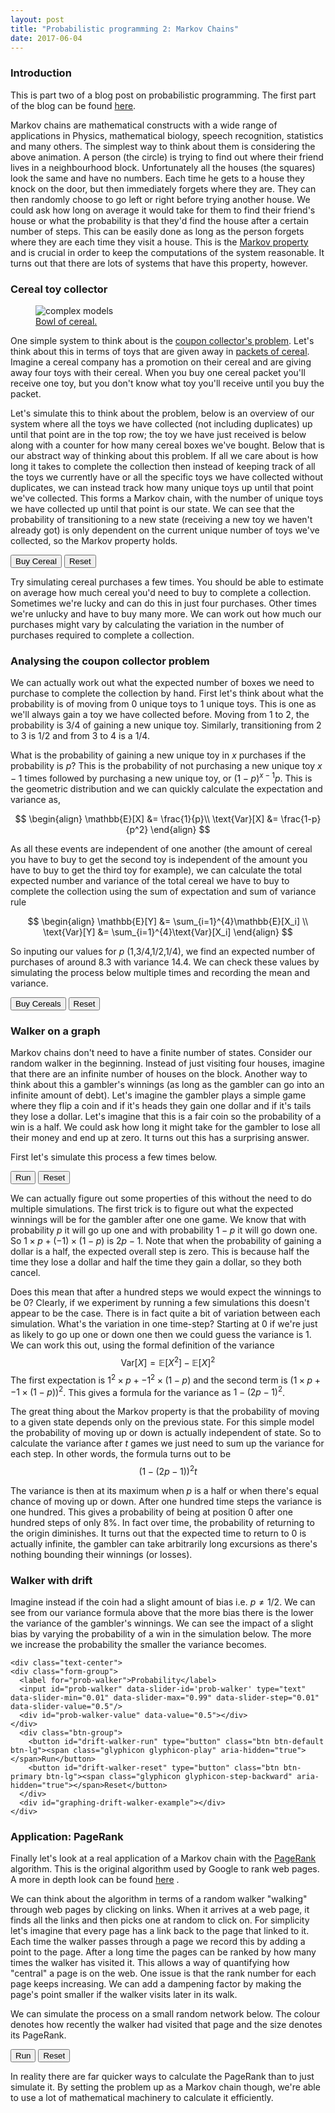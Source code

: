 ```yaml
---
layout: post
title: "Probabilistic programming 2: Markov Chains"
date: 2017-06-04
---
```


### Introduction


<div class="row">
  <div class="col-md-8 col-md-offset-2 col-xs-10 col-xs-offset-1">
    <div class="text-center">
      <div id="simple-walker-example"></div>
    </div>
  </div>
</div>

This is part two of a blog post on probabilistic programming. The first part of
the blog can be found [here]({{site.url}}/blog/2017/04/20/mcmc).

Markov chains are mathematical constructs with a wide range of applications in
Physics, mathematical biology, speech recognition, statistics and many others.
The simplest way to think about them is considering the above animation. A person (the circle)
is trying to find out where their friend lives in a neighbourhood block. Unfortunately
all the houses (the squares) look the same and have no numbers. Each time he gets to
a house they knock on the door, but then immediately forgets where they are. They can
then randomly choose to go left or right before trying another house. We could ask how long on
average it would take for them to find their friend's house or what the probability is that they'd
find the house after a certain number of steps. This can be easily done as long as the person
forgets where they are each time they visit a house. This is the [Markov property](https://en.wikipedia.org/wiki/Markov_property) and is crucial in
order to keep the computations of the system reasonable. It turns out that there are lots of systems that
have this property, however.

### Cereal toy collector
<figure class="figure">
    <img class="center-block img-responsive" src ="{{site.url}}/img/mcmc2/cereal.jpg" alt="complex models" />
    <figcaption class="figure-caption text-center">
    <a href="https://www.flickr.com/photos/j0annie/15535885191/in/photolist-pERtpv-31eME-gx746-zajaP-q2x7DD-gUMcE-a4icZ-onbTxb-7Nnc-byFmWe-zH1rW-p9HQ93-p9uhrv-ph39UU-qe2np6-rud3Q1-pWtnjw-qzUq8F-pCUMxd-qzQwim-pD99sc-qiuj3v-qikHhW-pCUNTj-qiumHv-qisGzk-qxCd1u-qikEVG-qimsrJ-jJYgZ-8ML189-4CvrPN-6vXBPn-9ga8DM-p7HFiy-5cWLPV-oYm1Rt-p7HN8W-qzQxG3-qimpAd-qzQvwG-pD99Zz-nDJxTK-pD98AH-qxCfCU-qzUo7r-qxCg8w-qzJCBK-dgot1w-p9KDMk">Bowl of cereal.</a>
    </figcaption>
</figure>

One simple system to think about is the [coupon collector's problem](https://en.wikipedia.org/wiki/Coupon_collector%27s_problem). Let's think
about this in terms of toys that are given away in [packets of cereal](https://en.wikipedia.org/wiki/Cereal_box_prize).
Imagine a cereal company has a promotion on their cereal and are giving away four
toys with their cereal. When you buy one cereal packet you'll receive one toy, but you don't
know what toy you'll receive until you buy the packet.

Let's simulate this to think about the problem, below is an overview of our system
where all the toys we have collected (not including duplicates) up until that point are in the top row; the toy we
have just received is below along with a counter for how many cereal boxes we've bought. Below that is our abstract way
of thinking about this problem. If all we care about is how long it takes to complete the collection then instead of keeping
track of all the toys we currently have or all the specific toys we have collected without duplicates, we can instead track
how many unique toys up until that point we've collected. This forms a Markov chain, with the number of unique toys we have collected up until that point is our state. We can see that the probability of transitioning to a new state (receiving a new toy we haven't already got) is only dependent on the current unique number of toys we've collected, so the Markov property holds.

<div class="row">
   <div class="col-md-8 col-md-offset-2 col-xs-10 col-xs-offset-1">
   <div class="text-center">
     <div class="btn-group">
       <button id="buy-cereal" type="button" class="btn btn-default btn-lg"><span class="glyphicon glyphicon-shopping-cart" aria-hidden="true"></span>Buy Cereal</button>
       <button id="reset-cereal" type="button" class="btn btn-primary btn-lg"><span class="glyphicon glyphicon-step-backward" aria-hidden="true"></span>Reset</button>
     </div>
    <div id="cereal-toy-example"></div>
   </div>
</div>
</div>

Try simulating cereal purchases a few times. You should be able to estimate on average how much cereal you'd need to buy to
complete a collection. Sometimes we're lucky and can do this in just four purchases. Other times we're unlucky and have to buy many more. We can work out how much our purchases might vary by calculating the variation in the number of purchases required to complete a collection.


### Analysing the coupon collector problem

We can actually work out what the expected number of boxes we need to purchase to
complete the collection by hand. First let's think about what the probability
is of moving from 0 unique toys to 1 unique toys. This is one as we'll always
gain a toy we have collected before. Moving from 1 to 2, the probability is $3/4$
of gaining a new unique toy. Similarly, transitioning from 2 to 3 is $1/2$ and from
3 to 4 is a $1/4$.

What is the probability of gaining a new unique toy in $x$ purchases if the
probability is $p$?
This is the probability of not purchasing a new unique toy $x-1$ times followed
by purchasing a new unique toy, or $(1-p)^{x-1}p$. This is the geometric distribution
and we can quickly calculate the expectation and variance as,

$$
    \begin{align}
        \mathbb{E}[X] &= \frac{1}{p}\\
        \text{Var}[X] &= \frac{1-p}{p^2}
    \end{align}
$$

As all these events are independent of one another (the amount of cereal you
have to buy to get the second toy is independent of the amount you have to
buy to get the third toy for example), we can calculate the total expected
number and variance of the total cereal we have to buy to complete the collection
using the sum of expectation and sum of variance rule

$$
\begin{align}
   \mathbb{E}[Y] &= \sum_{i=1}^{4}\mathbb{E}[X_i] \\
   \text{Var}[Y] &= \sum_{i=1}^{4}\text{Var}[X_i]
   \end{align}
$$

So inputing our values for $p$ ($1$,$3/4$,$1/2$,$1/4$), we find an expected number
of purchases of around $8.3$ with variance $14.4$. We can check these values by
simulating the process below multiple times and recording the mean and variance.


<div class="row">
   <div class="col-md-8 col-md-offset-2 col-xs-10 col-xs-offset-1">
    <div class="text-center">
      <div class="btn-group">
        <button id="buy-cereals" type="button" class="btn btn-default btn-lg"><span class="glyphicon glyphicon-shopping-cart" aria-hidden="true"></span>Buy Cereals</button>
        <button id="reset-cereals" type="button" class="btn btn-primary btn-lg"><span class="glyphicon glyphicon-step-backward" aria-hidden="true"></span>Reset</button>
      </div>
      <div id="cereal-multiple"></div>
    </div>
   </div>
</div>

### Walker on a graph

Markov chains don't need to have a finite number of states. Consider our random
walker in the beginning. Instead of just visiting four houses, imagine that there
are an infinite number of houses on the block. Another way to think about this a
gambler's winnings (as long as the gambler can go into an infinite amount of debt).
Let's imagine the gambler plays a simple game where they flip a coin and if it's heads
they gain one dollar and if it's tails they lose a dollar. Let's imagine that this is a fair
coin so the probability of a win is a half. We could ask how long it might take for the gambler
to lose all their money and end up at zero. It turns out this has a surprising answer.

First let's simulate this process a few times below.

<div class="row">
  <div class="col-md-10 col-md-offset-1 col-xs-10 col-xs-offset-1">
    <div class="text-center">
      <div class="btn-group">
        <button id="walker-run" type="button" class="btn btn-default btn-lg"><span class="glyphicon glyphicon-play" aria-hidden="true"></span>Run</button>
        <button id="walker-reset" type="button" class="btn btn-primary btn-lg"><span class="glyphicon glyphicon-step-backward" aria-hidden="true"></span>Reset</button>
      </div>
      <div id="graphing-walker-example"></div>
    </div>
  </div>
</div>

We can actually figure out some properties of this without the need to do
multiple simulations. The first trick is to figure out what the expected winnings
 will be for the gambler after one one game. We know that with probability $p$ it will go
up one and with probability $1-p$ it will go down one. So
$1\times p + (-1)\times(1-p)$ is $2p -1$. Note that when the probability of gaining a dollar
 is a half, the expected overall step is zero. This is because half the time
they lose a dollar and half the time they gain a dollar, so they both cancel.

Does this mean that after a hundred steps we would expect the winnings to be 0?
 Clearly, if we experiment by running a few simulations this doesn't appear to
 be the case. There is in fact quite a bit of variation between each simulation.
 What's the variation in one time-step? Starting at 0 if we're just as likely to
 go up one or down one then we could guess the variance is 1. We can work this
 out, using the formal definition of the variance
 $$\text{Var}[X] = \mathbb{E}[X^2]-\mathbb{E}[X]^2$$
 The first expectation is $1^2\times p + -1^2 \times (1-p)$ and the second term is
 $(1\times p + -1 \times (1-p))^2$. This gives a formula for the variance as
 $1-(2p-1)^2$.

 The great thing about the Markov property is that the probability of moving to a given state
 depends only on the previous state. For this simple model the probability of moving up or down
 is actually independent of state. So to calculate the variance after $t$ games
 we just need to sum up the variance for each step. In other words, the formula
 turns out to be
 $$(1-(2p-1))^2 t$$

 The variance is then at its maximum when $p$ is a half or when there's equal
 chance of moving up or down. After one hundred time steps the variance is one
 hundred. This gives a probability of being at position 0 after one hundred
 steps of only $8\%$. In fact over time, the probability of returning to the origin
 diminishes. It turns out that the expected time to return to $0$ is actually infinite,
 the gambler can take arbitrarily long excursions as there's nothing bounding their winnings
 (or losses).

### Walker with drift

Imagine instead if the coin had a slight amount of bias i.e. $p\neq 1/2$. We can see from
our variance formula above that the more bias there is the lower the variance of
the gambler's winnings. We can see the impact of a slight bias by varying the
probability of a win in the simulation below. The more we increase the probability
the smaller the variance becomes.

<div class="row">
  <div class="col-md-10 col-md-offset-1 col-xs-10 col-xs-offset-1">

    <div class="text-center">
    <div class="form-group">
      <label for="prob-walker">Probability</label>
      <input id="prob-walker" data-slider-id='prob-walker' type="text" data-slider-min="0.01" data-slider-max="0.99" data-slider-step="0.01" data-slider-value="0.5"/>
      <div id="prob-walker-value" data-value="0.5"></div>
    </div>
      <div class="btn-group">
        <button id="drift-walker-run" type="button" class="btn btn-default btn-lg"><span class="glyphicon glyphicon-play" aria-hidden="true"></span>Run</button>
        <button id="drift-walker-reset" type="button" class="btn btn-primary btn-lg"><span class="glyphicon glyphicon-step-backward" aria-hidden="true"></span>Reset</button>
      </div>
      <div id="graphing-drift-walker-example"></div>
    </div>
  </div>
</div>




### Application: PageRank

Finally let's look at a real application of a Markov chain with the
[PageRank](https://en.wikipedia.org/wiki/PageRank) algorithm. This is the original
algorithm used by Google to rank web pages. A more in depth look can be found
[here](http://www.cs.princeton.edu/~chazelle/courses/BIB/pagerank.htm) .

We can think about the algorithm in terms of a random walker "walking" through
web pages by clicking on links. When it arrives at a web page, it finds all the
links and then picks one at random to click on. For simplicity let's imagine that
every page has a link back to the page that linked to it. Each time the walker
passes through a page we record this by adding a point to the page. After a long
time the pages can be ranked by how many times the walker has visited it. This
allows a way of quantifying how "central" a page is on the web. One issue is
that the rank number for each page keeps increasing. We can add a dampening factor
by making the page's point smaller if the walker visits later in its walk.

We can simulate the process on a small random network below. The colour denotes
how recently the walker had visited that page and the size denotes its PageRank.


<div class="row">
   <div class="col-md-10 col-md-offset-1 col-xs-10 col-xs-offset-1">
      <div class="text-center">
        <div class="btn-group">
          <button id="network-play" type="button" class="btn btn-default btn-lg"><span class="glyphicon glyphicon-glyphicon-play" aria-hidden="true"></span>Run</button>
          <button id="network-reset" type="button" class="btn btn-primary btn-lg"><span class="glyphicon glyphicon-step-backward" aria-hidden="true"></span>Reset</button>
        </div>
          <div id="network-example"></div>
      </div>
   </div>
</div>

In reality there are far quicker ways to calculate the PageRank than
to just simulate it. By setting the problem up as a Markov chain though, we're
able to use a lot of mathematical machinery to calculate it efficiently.
<!-- jQuery -->
<script src="{{ site.url }}/js/jquery.min.js"></script>

<!-- Plugin JavaScript -->
<script src="https://cdnjs.cloudflare.com/ajax/libs/jquery-easing/1.3/jquery.easing.min.js"></script>


<!-- Bootstrap -->
<script src="{{ site.url }}/js/bootstrap-slider.js"></script>

<!-- D3 js -->
<script src="https://d3js.org/d3.v3.js"></script>

<!-- main js -->
<script src="{{ site.url }}/js/mcmc2.js"></script>
